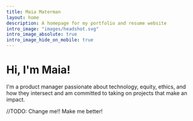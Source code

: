 ```yaml
---
title: Maia Materman
layout: home
description: A homepage for my portfolio and resume website
intro_image: "images/headshot.svg"
intro_image_absolute: true
intro_image_hide_on_mobile: true
---
```


# Hi, I'm Maia!

I'm a product manager passionate about technology, equity, ethics, and how they intersect and am committed to taking on projects that make an impact. 

//TODO: Change me!! Make me better!